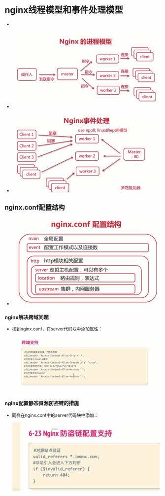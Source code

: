# nginx线程模型和事件处理模型

- 
- ![image-20200407150124753](..\image-20200407150124753.png)

- ![image-20200407151115591](..\image-20200407151115591.png)

## nginx.conf配置结构

- ![image-20200407151711334](..\image-20200407151711334.png)

### nginx解决跨域问题

- 找到nginx.conf，在server代码块中添加属性：

  ![image-20200407154848080](..\image-20200407154848080.png)

### nginx配置静态资源防盗链的措施

- 同样在nginx.conf中的server代码块中添加：

  ![image-20200407155234145](..\image-20200407155234145.png)